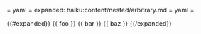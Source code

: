 = yaml =
expanded: haiku:content/nested/arbitrary.md
= yaml =

{{#expanded}}
  {{ foo }} {{ bar }} {{ baz }}
{{/expanded}}
